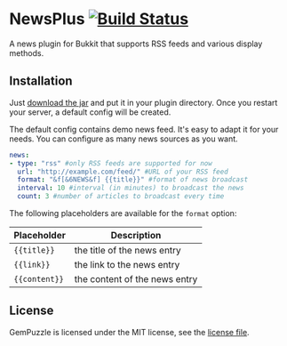 # NewsPlus [![Build Status](https://ci.wertarbyte.com/job/NewsPlus/badge/icon)](https://ci.wertarbyte.com/job/NewsPlus)
A news plugin for Bukkit that supports RSS feeds and various display methods.

## Installation
Just [download the jar][ci] and put it in your plugin directory. Once you restart your server, a default
config will be created.

[ci]: https://ci.wertarbyte.com/job/NewsPlus/lastStableBuild/

The default config contains demo news feed. It's easy to adapt it for your needs. You can configure
as many news sources as you want.

```yaml
news:
- type: "rss" #only RSS feeds are supported for now
  url: "http://example.com/feed/" #URL of your RSS feed
  format: "&f[&6NEWS&f] {{title}}" #format of news broadcast
  interval: 10 #interval (in minutes) to broadcast the news
  count: 3 #number of articles to broadcast every time
```

The following placeholders are available for the `format` option:

| Placeholder   | Description                    |
|---------------|--------------------------------|
| `{{title}}`   | the title of the news entry    |
| `{{link}}`    | the link to the news entry     |
| `{{content}}` | the content of the news entry  |

## License
GemPuzzle is licensed under the MIT license, see the [license file][license].

[license]: https://github.com/leMaik/GemPuzzle/blob/master/LICENSE